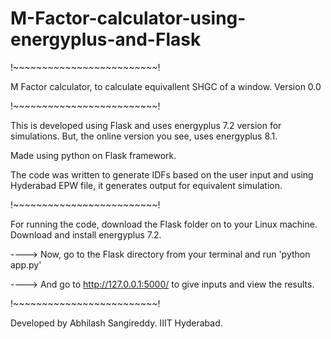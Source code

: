 # M-Factor-calculator-using-energyplus-and-Flask

!~~~~~~~~~~~~~~~~~~~~~~~~~!

M Factor calculator, to calculate equivallent SHGC of a window. 
Version 0.0

!~~~~~~~~~~~~~~~~~~~~~~~~~!

This is developed using Flask and uses energyplus 7.2 version for simulations. 
But, the online version you see, uses energyplus 8.1.

Made using python on Flask framework.

The code was written to generate IDFs based on the user input and using Hyderabad EPW file, it generates output for equivalent simulation.

!~~~~~~~~~~~~~~~~~~~~~~~~~!


For running the code, download the Flask folder on to your Linux machine.
Download and install energyplus 7.2.

----> Now, go to the Flask directory from your terminal and run 'python app.py'

----> And go to http://127.0.0.1:5000/ to give inputs and view the results.

!~~~~~~~~~~~~~~~~~~~~~~~~~!

Developed by Abhilash Sangireddy.
IIIT Hyderabad.
